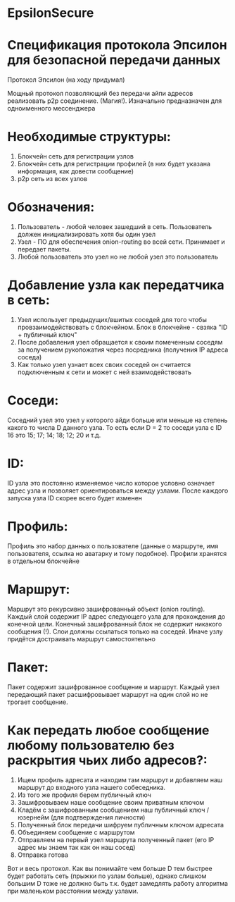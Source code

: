 # EpsilonSecure
# Спецификация протокола Эпсилон для безопасной передачи данных
Протокол Эпсилон (на ходу придумал)

Мощный протокол позволяющий без передачи айпи адресов реализовать p2p соединение. (Магия!). Изначально предназначен для одноименного мессенджера

# Необходимые структуры:
1) Блокчейн сеть для регистрации узлов
2) Блокчейн сеть для регистрации профилей (в них будет указана информация, как довести сообщение)
3) p2p сеть из всех узлов

# Обозначения:
1) Пользователь - любой человек зашедший в сеть. Пользователь должен инициализировать хотя бы один узел
2) Узел - ПО для обеспечения onion-routing во всей сети. Принимает и передает пакеты.
3) Любой пользователь это узел но не любой узел это пользователь

# Добавление узла как передатчика в сеть:
1) Узел использует предыдущих/вшитых соседей для того чтобы провзаимодействовать с блокчейном. Блок в блокчейне - свзяка "ID + публичный ключ" 
2) После добавления узел обращается к своим помеченным соседям за получением рукопожатия через посредника (получения IP адреса соседа)
3) Как только узел узнает всех своих соседей он считается подключенным к сети и может с ней взаимодействовать

# Соседи:
Соседний узел это узел у которого айди больше или меньше на степень какого то числа D данного узла. То есть если D = 2 то соседи узла с ID 16 это 15; 17; 14; 18; 12; 20 и т.д.

# ID:
ID узла это постоянно изменяемое число которое условно означает адрес узла и позволяет ориентироваться между узлами. После каждого запуска узла ID скорее всего будет изменен

# Профиль:
Профиль это набор данных о пользователе (данные о маршруте, имя пользователя, ссылка но аватарку и тому подобное). Профили хранятся в отдельном блокчейне

# Маршрут:
Маршрут это рекурсивно зашифрованный объект (onion routing). Каждый слой содержит IP адрес следующего узла для прохождения до конечной цели. Конечный зашифрованный блок не содержит никакого сообщения (!). Слои должны ссылаться только на соседей. Иначе узлу придётся достраивать маршрут самостоятельно

# Пакет:
Пакет содержит зашифрованное сообщение и маршрут. Каждый узел передающий пакет расшифровывает маршрут на один слой но не трогает сообщение.

# Как передать любое сообщение любому пользователю без раскрытия чьих либо адресов?:
1) Ищем профиль адресата и находим там маршрут и добавляем наш маршрут до входного узла нашего собеседника.
2) Из того же профиля берем публичный ключ
3) Зашифровываем наше сообщение своим приватным ключом
4) Кладём с зашифрованным сообщением наш публичный ключ / юзернейм (для подтверждения личности)
5) Полученный блок передачи шифруем публичным ключом адресата
6) Объединяем сообщение с маршрутом
7) Отправляем на первый узел маршрута полученный пакет (его IP адрес мы знаем так как он наш сосед)
8) Отправка готова

Вот и весь протокол. Как вы понимайте чем больше D тем быстрее будет работать сеть (прыжки по узлам больше), однако слишком большим D тоже не должно быть т.к. будет замедлять работу алгоритма при маленьком расстоянии между узлами.
